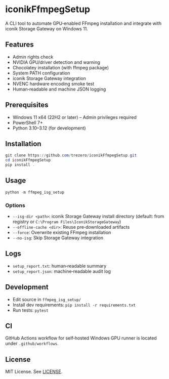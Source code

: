 # iconikFfmpegSetup

A CLI tool to automate GPU‑enabled FFmpeg installation and integrate with iconik Storage Gateway on Windows 11.

## Features

- Admin rights check
- NVIDIA GPU/driver detection and warning
- Chocolatey installation (with ffmpeg package)
- System PATH configuration
- iconik Storage Gateway integration
- NVENC hardware encoding smoke test
- Human‑readable and machine JSON logging

## Prerequisites

- Windows 11 x64 (22H2 or later) – Admin privileges required  
- PowerShell 7+  
- Python 3.10–3.12 (for development)

## Installation

```powershell
git clone https://github.com/trezero/iconikFfmpegSetup.git
cd iconikFfmpegSetup
pip install .
```

## Usage

```powershell
python -m ffmpeg_isg_setup
```

### Options

- `--isg-dir <path>`: iconik Storage Gateway install directory (default: from registry or `C:\Program Files\IconikStorageGateway`)  
- `--offline-cache <dir>`: Reuse pre‑downloaded artifacts  
- `--force`: Overwrite existing FFmpeg installation  
- `--no-isg`: Skip Storage Gateway integration  

## Logs

- `setup_report.txt`: human‑readable summary  
- `setup_report.json`: machine‑readable audit log  

## Development

- Edit source in `ffmpeg_isg_setup/`  
- Install dev requirements: `pip install -r requirements.txt`  
- Run tests: `pytest`

## CI

GitHub Actions workflow for self‑hosted Windows GPU runner is located under `.github/workflows`.

## License

MIT License. See [LICENSE](LICENSE).